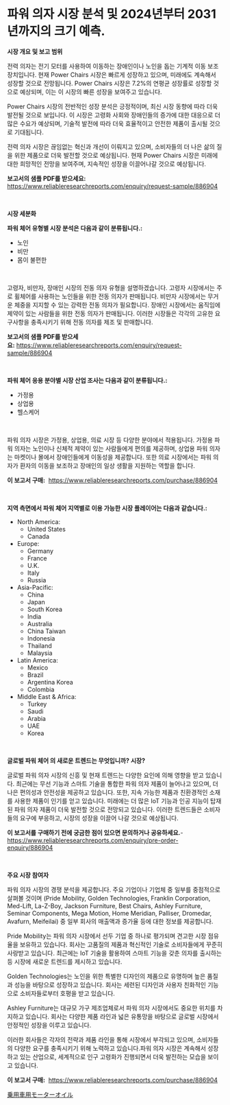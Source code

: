 <p><h1>파워 의자 시장 분석 및 2024년부터 2031년까지의 크기 예측.</h1></p><p><strong>시장 개요 및 보고 범위</strong></p>
<p><p>전력 의자는 전기 모터를 사용하여 이동하는 장애인이나 노인을 돕는 기계적 이동 보조 장치입니다. 현재 Power Chairs 시장은 빠르게 성장하고 있으며, 미래에도 계속해서 성장할 것으로 전망됩니다. Power Chairs 시장은 7.2%의 연평균 성장률로 성장할 것으로 예상되며, 이는 이 시장의 빠른 성장을 보여주고 있습니다.</p><p>Power Chairs 시장의 전반적인 성장 분석은 긍정적이며, 최신 시장 동향에 따라 더욱 발전될 것으로 보입니다. 이 시장은 고령화 사회와 장애인들의 증가에 대한 대응으로 더 많은 수요가 예상되며, 기술적 발전에 따라 더욱 효율적이고 안전한 제품이 출시될 것으로 기대됩니다.</p><p>전력 의자 시장은 끊임없는 혁신과 개선이 이뤄지고 있으며, 소비자들의 더 나은 삶의 질을 위한 제품으로 더욱 발전할 것으로 예상됩니다. 현재 Power Chairs 시장은 미래에 대한 희망적인 전망을 보여주며, 지속적인 성장을 이끌어나갈 것으로 예상됩니다.</p></p>
<p><strong>보고서의 샘플 PDF를 받으세요:</strong> <a href="https://www.reliableresearchreports.com/enquiry/request-sample/886904">https://www.reliableresearchreports.com/enquiry/request-sample/886904</a></p>
<p>&nbsp;</p>
<p><strong>시장 세분화</strong></p>
<p><strong>파워 체어 유형별 시장 분석은 다음과 같이 분류됩니다.:</strong></p>
<p><ul><li>노인</li><li>비만</li><li>몸이 불편한</li></ul></p>
<p>&nbsp;</p>
<p><p>고령자, 비만자, 장애인 시장의 전동 의자 유형을 설명하겠습니다. 고령자 시장에서는 주로 휠체어를 사용하는 노인들을 위한 전동 의자가 판매됩니다. 비만자 시장에서는 무거운 체중을 지지할 수 있는 강력한 전동 의자가 필요합니다. 장애인 시장에서는 움직임에 제약이 있는 사람들을 위한 전동 의자가 판매됩니다. 이러한 시장들은 각각의 고유한 요구사항을 충족시키기 위해 전동 의자를 제조 및 판매합니다.</p></p>
<p><strong>보고서의 샘플 PDF를 받으세요:</strong>&nbsp;<a href="https://www.reliableresearchreports.com/enquiry/request-sample/886904">https://www.reliableresearchreports.com/enquiry/request-sample/886904</a></p>
<p>&nbsp;</p>
<p><strong> 파워 체어 응용 분야별 시장 산업 조사는 다음과 같이 분류됩니다.:</strong></p>
<p><ul><li>가정용</li><li>상업용</li><li>헬스케어</li></ul></p>
<p>&nbsp;</p>
<p><p>파워 의자 시장은 가정용, 상업용, 의료 시장 등 다양한 분야에서 적용됩니다. 가정용 파워 의자는 노인이나 신체적 제약이 있는 사람들에게 편의를 제공하며, 상업용 파워 의자는 마켓이나 몰에서 장애인들에게 이동성을 제공합니다. 또한 의료 시장에서는 파워 의자가 환자의 이동을 보조하고 장애인의 일상 생활을 지원하는 역할을 합니다.</p></p>
<p><strong>이 보고서 구매:</strong>&nbsp; <a href="https://www.reliableresearchreports.com/purchase/886904">https://www.reliableresearchreports.com/purchase/886904</a></p>
<p>&nbsp;</p>
<p><strong>지역 측면에서 파워 체어 지역별로 이용 가능한 시장 플레이어는 다음과 같습니다.:</strong></p>
<p><ul>
    <li>
        North America:
        <ul>
            <li>United States</li>
            <li>Canada</li>
        </ul>
    </li>
    <li>
        Europe:
        <ul>
            <li>Germany</li>
            <li>France</li>
            <li>U.K.</li>
            <li>Italy</li>
            <li>Russia</li>
        </ul>
    </li>
    <li>
        Asia-Pacific:
        <ul>
            <li>China</li>
            <li>Japan</li>
            <li>South Korea</li>
            <li>India</li>
            <li>Australia</li>
            <li>China Taiwan</li>
            <li>Indonesia</li>
            <li>Thailand</li>
            <li>Malaysia</li>
        </ul>
    </li>
    <li>
        Latin America:
        <ul>
            <li>Mexico</li>
            <li>Brazil</li>
            <li>Argentina Korea</li>
            <li>Colombia</li>
        </ul>
    </li>
    <li>
        Middle East & Africa:
        <ul>
            <li>Turkey</li>
            <li>Saudi</li>
            <li>Arabia</li>
            <li>UAE</li>
            <li>Korea</li>
        </ul>
    </li>
    </ul></p>
<p>&nbsp;</p>
<p><strong>글로벌 파워 체어 의 새로운 트렌드는 무엇입니까? 시장?</strong></p>
<p><p>글로벌 파워 의자 시장의 신흥 및 현재 트렌드는 다양한 요인에 의해 영향을 받고 있습니다. 최근에는 무선 기능과 스마트 기술을 통합한 파워 의자 제품이 늘어나고 있으며, 더 나은 편의성과 안전성을 제공하고 있습니다. 또한, 지속 가능한 제품과 친환경적인 소재를 사용한 제품이 인기를 얻고 있습니다. 미래에는 더 많은 IoT 기능과 인공 지능이 탑재된 파워 의자 제품이 더욱 발전할 것으로 전망되고 있습니다. 이러한 트렌드들은 소비자들의 요구에 부응하고, 시장의 성장을 이끌어 나갈 것으로 예상됩니다.</p></p>
<p><strong>이 보고서를 구매하기 전에 궁금한 점이 있으면 문의하거나 공유하세요.</strong>- <a href="https://www.reliableresearchreports.com/enquiry/pre-order-enquiry/886904">https://www.reliableresearchreports.com/enquiry/pre-order-enquiry/886904</a></p>
<p>&nbsp;</p>
<p><strong>주요 시장 참여자</strong></p>
<p><p>파워 의자 시장의 경쟁 분석을 제공합니다. 주요 기업이나 기업체 중 일부를 중점적으로 살펴볼 것이며 (Pride Mobility, Golden Technologies, Franklin Corporation, Med-Lift, La-Z-Boy, Jackson Furniture, Best Chairs, Ashley Furniture, Seminar Components, Mega Motion, Home Meridian, Palliser, Dromedar, Avafurn, Meifeilai) 중 일부 회사의 매출액과 증가율 등에 대한 정보를 제공합니다.</p><p>Pride Mobility는 파워 의자 시장에서 선두 기업 중 하나로 평가되며 견고한 시장 점유율을 보유하고 있습니다. 회사는 고품질의 제품과 혁신적인 기술로 소비자들에게 꾸준히 사랑받고 있습니다. 최근에는 IoT 기술을 활용하여 스마트 기능을 갖춘 의자를 출시하는 등 시장에 새로운 트렌드를 제시하고 있습니다.</p><p>Golden Technologies는 노인을 위한 특별한 디자인의 제품으로 유명하며 높은 품질과 성능을 바탕으로 성장하고 있습니다. 회사는 세련된 디자인과 사용자 친화적인 기능으로 소비자들로부터 호평을 받고 있습니다.</p><p>Ashley Furniture는 대규모 가구 제조업체로서 파워 의자 시장에서도 중요한 위치를 차지하고 있습니다. 회사는 다양한 제품 라인과 넓은 유통망을 바탕으로 글로벌 시장에서 안정적인 성장을 이루고 있습니다.</p><p>이러한 회사들은 각자의 전략과 제품 라인을 통해 시장에서 부각되고 있으며, 소비자들의 다양한 요구를 충족시키기 위해 노력하고 있습니다.파워 의자 시장은 계속해서 성장하고 있는 산업으로, 세계적으로 인구 고령화가 진행되면서 더욱 발전하는 모습을 보이고 있습니다.</p></p>
<p><strong>이 보고서 구매:</strong>&nbsp;&nbsp;<a href="https://www.reliableresearchreports.com/purchase/886904">https://www.reliableresearchreports.com/purchase/886904</a></p>
<p><p><a href="https://github.com/lily-u-genius/Market-Research-Report-List-1/blob/main/845591817590.md">乗用車用モーターオイル</a></p></p>
